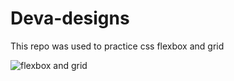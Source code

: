 # Deva-designs
This repo was used to practice css flexbox and grid

![flexbox and grid](https://user-images.githubusercontent.com/91376824/190901294-799937e5-5b7a-48a0-ad2f-061f80d08608.png)

